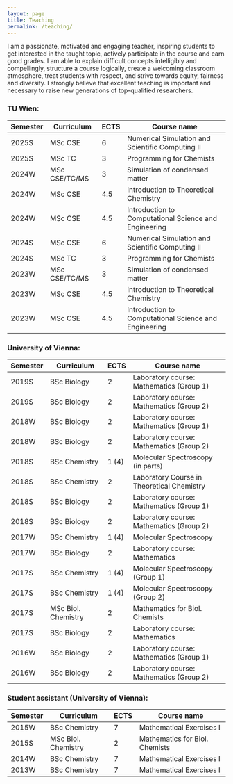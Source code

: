 ```yaml
---
layout: page
title: Teaching
permalink: /teaching/
---
```


I am a passionate, motivated and engaging teacher, inspiring students to get interested in the taught topic, actively participate in the course and earn good grades. I am able to explain difficult concepts intelligibly and compellingly, structure a course logically, create a welcoming classroom atmosphere, treat students with respect, and strive towards equity, fairness and diversity. I strongly believe that excellent teaching is important and necessary to raise new generations of top-qualified researchers.

### TU Wien:

|Semester | Curriculum | ECTS | Course name|
| ----------- | ----------- |----------- |----------- |
|2025S | MSc CSE| 6 | Numerical Simulation and Scientific Computing II |
|2025S | MSc TC| 3 | Programming for Chemists |
|2024W | MSc CSE/TC/MS | 3 | Simulation of condensed matter |
|2024W | MSc CSE | 4.5 | Introduction to Theoretical Chemistry |
|2024W | MSc CSE | 4.5 | Introduction to Computational Science and Engineering |
|2024S | MSc CSE| 6 | Numerical Simulation and Scientific Computing II |
|2024S | MSc TC| 3 | Programming for Chemists |
|2023W | MSc CSE/TC/MS | 3 | Simulation of condensed matter |
|2023W | MSc CSE | 4.5 | Introduction to Theoretical Chemistry |
|2023W | MSc CSE | 4.5 | Introduction to Computational Science and Engineering |

### University of Vienna:

|Semester | Curriculum | ECTS | Course name|
| ----------- | ----------- |----------- |----------- |
|2019S | BSc Biology | 2 | Laboratory course: Mathematics (Group 1) |
|2019S |BSc Biology |2 |Laboratory course: Mathematics (Group 2) 
|2018W |BSc Biology |2 |Laboratory course: Mathematics (Group 1) 
|2018W |BSc Biology |2 |Laboratory course: Mathematics (Group 2) 
|2018S |BSc Chemistry |1 (4)|Molecular Spectroscopy (in parts)
|2018S |BSc Chemistry |2 |Laboratory Course in Theoretical Chemistry 
|2018S |BSc Biology |2 |Laboratory course: Mathematics (Group 1)
|2018S |BSc Biology |2 |Laboratory course: Mathematics (Group 2) 
|2017W |BSc Chemistry |1 (4)| Molecular Spectroscopy 
|2017W |BSc Biology |2 |Laboratory course: Mathematics 
|2017S |BSc Chemistry |1 (4) |Molecular Spectroscopy (Group 1) 
|2017S |BSc Chemistry |1 (4) |Molecular Spectroscopy (Group 2) 
|2017S |MSc Biol. Chemistry |2| Mathematics for Biol. Chemists
|2017S |BSc Biology |2 |Laboratory course: Mathematics 
|2016W |BSc Biology |2 |Laboratory course: Mathematics (Group 1) 
|2016W |BSc Biology |2 |Laboratory course: Mathematics (Group 2)


### Student assistant (University of Vienna):

|Semester | Curriculum | ECTS | Course name|
| ----------- | ----------- |----------- |----------- |
|2015W |BSc Chemistry |7 |Mathematical Exercises I 
|2015S |MSc Biol. Chemistry |2| Mathematics for Biol. Chemists 
|2014W |BSc Chemistry |7 |Mathematical Exercises I 
|2013W |BSc Chemistry |7 |Mathematical Exercises I 